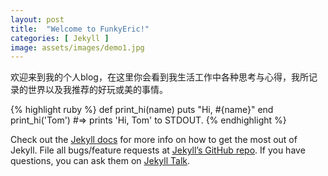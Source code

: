 ```yaml
---
layout: post
title:  "Welcome to FunkyEric!"
categories: [ Jekyll ]
image: assets/images/demo1.jpg
---
```

欢迎来到我的个人blog，在这里你会看到我生活工作中各种思考与心得，我所记录的世界以及我推荐的好玩或美的事情。 



{% highlight ruby %}
def print_hi(name)
  puts "Hi, #{name}"
end
print_hi('Tom')
#=> prints 'Hi, Tom' to STDOUT.
{% endhighlight %}

Check out the [Jekyll docs][jekyll-docs] for more info on how to get the most out of Jekyll. File all bugs/feature requests at [Jekyll’s GitHub repo][jekyll-gh]. If you have questions, you can ask them on [Jekyll Talk][jekyll-talk].

[jekyll-docs]: https://jekyllrb.com/docs/home
[jekyll-gh]:   https://github.com/jekyll/jekyll
[jekyll-talk]: https://talk.jekyllrb.com/
